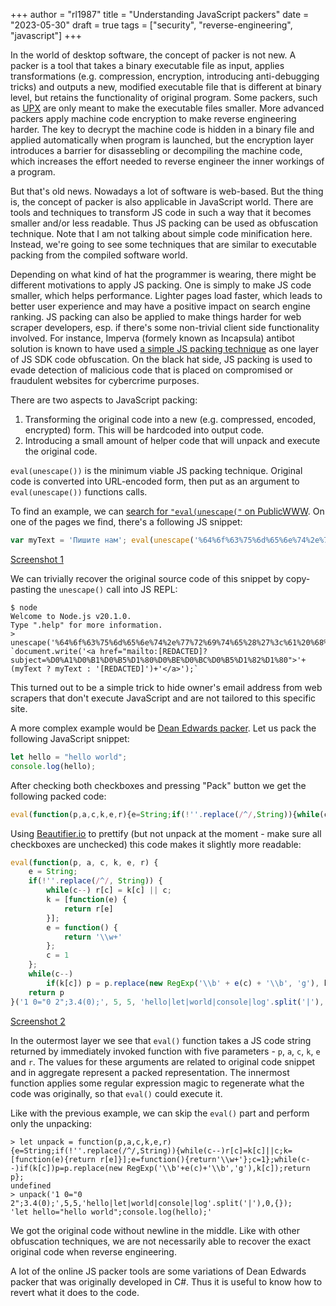 +++
author = "rl1987"
title = "Understanding JavaScript packers"
date = "2023-05-30"
draft = true
tags = ["security", "reverse-engineering", "javascript"]
+++

In the world of desktop software, the concept of packer is not new. A packer is 
a tool that takes a binary executable file as input, applies transformations
(e.g. compression, encryption, introducing anti-debugging tricks) and outputs a
new, modified executable file that is different at binary level, but retains the
functionality of original program. Some packers, such as [UPX](https://upx.github.io/)
are only meant to make the executable files smaller. More advanced packers
apply machine code encryption to make reverse engineering harder. The key to 
decrypt the machine code is hidden in a binary file and applied automatically 
when program is launched, but the encryption layer introduces a barrier for
disassebling or decompiling the machine code, which increases the effort 
needed to reverse engineer the inner workings of a program.

But that's old news. Nowadays a lot of software is web-based. But the thing is,
the concept of packer is also applicable in JavaScript world. There are tools
and techniques to transform JS code in such a way that it becomes smaller and/or
less readable. Thus JS packing can be used as obfuscation technique. Note that
I am not talking about simple code minification here. Instead, we're going to 
see some techniques that are similar to executable packing from the compiled 
software world.

Depending on what kind of hat the programmer is wearing, there might be different
motivations to apply JS packing. One is simply to make JS code smaller, which
helps performance. Lighter pages load faster, which leads to better user
experience and may have a positive impact on search engine ranking. JS packing
can also be applied to make things harder for web scraper developers, esp. if
there's some non-trivial client side functionality involved. For instance,
Imperva (formely known as Incapsula) antibot solution is known to have used 
[a simple JS packing technique](https://nerodesu017.github.io/antibots/programming/2021/05/07/antibots-part-3.html)
as one layer of JS SDK code obfuscation. On the black hat side, JS packing is 
used to evade detection of malicious code that is placed on compromised or 
fraudulent websites for cybercrime purposes.

There are two aspects to JavaScript packing:

1. Transforming the original code into a new (e.g. compressed, encoded, encrypted)
form. This will be hardcoded into output code.
2. Introducing a small amount of helper code that will unpack and execute the 
original code.

`eval(unescape())` is the minimum viable JS packing technique. Original code
is converted into URL-encoded form, then put as an argument to `eval(unescape())`
functions calls. 

To find an example, we can [search for `"eval(unescape("` on PublicWWW](https://publicwww.com/websites/%22eval%28unescape%28%22/).
On one of the pages we find, there's a following JS snippet:

```javascript
var myText = 'Пишите нам'; eval(unescape('%64%6f%63%75%6d%65%6e%74%2e%77%72%69%74%65%28%27%3c%61%20%68%72%65%66%3d%22%6d%61%69%6c%74%6f%3a%76%69%74%40%61%75%64%69%74%2d%69%74%2e%72%75%3f%73%75%62%6a%65%63%74%3d%25%44%30%25%41%31%25%44%30%25%42%31%25%44%30%25%42%35%25%44%31%25%38%30%25%44%30%25%42%45%25%44%30%25%42%43%25%44%30%25%42%35%25%44%31%25%38%32%25%44%31%25%38%30%22%3e%27%2b%28%6d%79%54%65%78%74%20%3f%20%6d%79%54%65%78%74%20%3a%20%27%76%69%74%40%61%75%64%69%74%2d%69%74%2e%72%75%27%29%2b%27%3c%2f%61%3e%27%29%3b'))
```

[Screenshot 1](/2023-05-29_14.09.39.png)

We can trivially recover the original source code of this snippet by copy-pasting
the `unescape()` call into JS REPL:

```
$ node
Welcome to Node.js v20.1.0.
Type ".help" for more information.
> unescape('%64%6f%63%75%6d%65%6e%74%2e%77%72%69%74%65%28%27%3c%61%20%68%72%65%66%3d%22%6d%61%69%6c%74%6f%3a%76%69%74%40%61%75%64%69%74%2d%69%74%2e%72%75%3f%73%75%62%6a%65%63%74%3d%25%44%30%25%41%31%25%44%30%25%42%31%25%44%30%25%42%35%25%44%31%25%38%30%25%44%30%25%42%45%25%44%30%25%42%43%25%44%30%25%42%35%25%44%31%25%38%32%25%44%31%25%38%30%22%3e%27%2b%28%6d%79%54%65%78%74%20%3f%20%6d%79%54%65%78%74%20%3a%20%27%76%69%74%40%61%75%64%69%74%2d%69%74%2e%72%75%27%29%2b%27%3c%2f%61%3e%27%29%3b')
`document.write('<a href="mailto:[REDACTED]?subject=%D0%A1%D0%B1%D0%B5%D1%80%D0%BE%D0%BC%D0%B5%D1%82%D1%80">'+(myText ? myText : '[REDACTED]')+'</a>');`
```

This turned out to be a simple trick to hide owner's email address from web
scrapers that don't execute JavaScript and are not tailored to this specific
site. 

A more complex example would be [Dean Edwards packer](http://dean.edwards.name/packer/).
Let us pack the following JavaScript snippet:

```javascript
let hello = "hello world";
console.log(hello);
```

After checking both checkboxes and pressing "Pack" button we get the following
packed code:

```javascript
eval(function(p,a,c,k,e,r){e=String;if(!''.replace(/^/,String)){while(c--)r[c]=k[c]||c;k=[function(e){return r[e]}];e=function(){return'\\w+'};c=1};while(c--)if(k[c])p=p.replace(new RegExp('\\b'+e(c)+'\\b','g'),k[c]);return p}('1 0="0 2";3.4(0);',5,5,'hello|let|world|console|log'.split('|'),0,{}))
```

Using [Beautifier.io](https://beautifier.io/) to prettify (but not unpack at 
the moment - make sure all checkboxes are unchecked) this code makes it slightly 
more readable:

```javascript
eval(function(p, a, c, k, e, r) {
    e = String;
    if(!''.replace(/^/, String)) {
        while(c--) r[c] = k[c] || c;
        k = [function(e) {
            return r[e]
        }];
        e = function() {
            return '\\w+'
        };
        c = 1
    };
    while(c--)
        if(k[c]) p = p.replace(new RegExp('\\b' + e(c) + '\\b', 'g'), k[c]);
    return p
}('1 0="0 2";3.4(0);', 5, 5, 'hello|let|world|console|log'.split('|'), 0, {}))
```

[Screenshot 2](/2023-05-29_15.10.30.png)

In the outermost layer we see that `eval()` function takes a JS code string
returned by immediately invoked function with five parameters - `p`, `a`, `c`,
`k`, `e` and `r`. The values for these arguments are related to original code
snippet and in aggregate represent a packed representation. The innermost 
function applies some regular expression magic to regenerate what the code 
was originally, so that `eval()` could execute it.

Like with the previous example, we can skip the `eval()` part and perform only
the unpacking:

```
> let unpack = function(p,a,c,k,e,r){e=String;if(!''.replace(/^/,String)){while(c--)r[c]=k[c]||c;k=[function(e){return r[e]}];e=function(){return'\\w+'};c=1};while(c--)if(k[c])p=p.replace(new RegExp('\\b'+e(c)+'\\b','g'),k[c]);return p};
undefined
> unpack('1 0="0 2";3.4(0);',5,5,'hello|let|world|console|log'.split('|'),0,{});
'let hello="hello world";console.log(hello);'
```

We got the original code without newline in the middle. Like with other 
obfuscation techniques, we are not necessarily able to recover the exact
original code when reverse engineering.

A lot of the online JS packer tools are some variations of Dean Edwards packer
that was originally developed in C#. Thus it is useful to know how to revert
what it does to the code.

